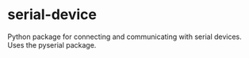 
# serial-device

Python package for connecting and communicating with serial devices. Uses the pyserial package.
